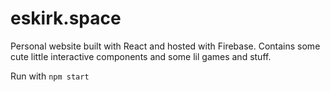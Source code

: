 # eskirk.space
Personal website built with React and hosted with Firebase. Contains some cute 
little interactive components and some lil games and stuff. 

Run with `npm start`